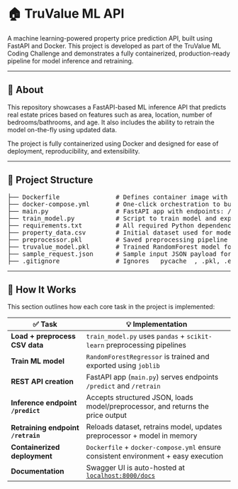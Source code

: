 # 🏠 TruValue ML API

A machine learning-powered property price prediction API, built using FastAPI and Docker. This project is developed as part of the TruValue ML Coding Challenge and demonstrates a fully containerized, production-ready pipeline for model inference and retraining.

---

## 📌 About

This repository showcases a FastAPI-based ML inference API that predicts real estate prices based on features such as area, location, number of bedrooms/bathrooms, and age. It also includes the ability to retrain the model on-the-fly using updated data.

The project is fully containerized using Docker and designed for ease of deployment, reproducibility, and extensibility.

---

## 📁 Project Structure

<pre>
├── Dockerfile               # Defines container image with Python 3.9 + API server
├── docker-compose.yml       # One-click orchestration to build & run API
├── main.py                  # FastAPI app with endpoints: /predict and /retrain
├── train_model.py           # Script to train model and export preprocessor + model
├── requirements.txt         # All required Python dependencies
├── property_data.csv        # Initial dataset used for model training
├── preprocessor.pkl         # Saved preprocessing pipeline (OneHotEncoder, Scaler)
├── truvalue_model.pkl       # Trained RandomForest model for price prediction
├── sample_request.json      # Sample input JSON payload for testing /predict
├── .gitignore               # Ignores __pycache__, .pkl, .env, temp files etc. </pre>

---

## 🧠 How It Works
This section outlines how each core task in the project is implemented:

| ✅ Task                             | 💡 Implementation                                                                  |
| ---------------------------------- | ---------------------------------------------------------------------------------- |
| **Load + preprocess CSV data**     | `train_model.py` uses `pandas` + `scikit-learn` preprocessing pipelines            |
| **Train ML model**                 | `RandomForestRegressor` is trained and exported using `joblib`                     |
| **REST API creation**              | FastAPI app (`main.py`) serves endpoints `/predict` and `/retrain`                 |
| **Inference endpoint `/predict`**  | Accepts structured JSON, loads model/preprocessor, and returns the price output    |
| **Retraining endpoint `/retrain`** | Reloads dataset, retrains model, updates preprocessor + model in memory            |
| **Containerized deployment**       | `Dockerfile` + `docker-compose.yml` ensure consistent environment + easy execution |
| **Documentation**                  | Swagger UI is auto-hosted at [`localhost:8000/docs`](http://localhost:8000/docs)   |
